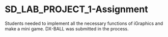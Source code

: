 # SD_LAB_PROJECT_1-Assignment
Students needed to implement all the necessary functions of iGraphics and make a mini game. 
DX-BALL was submitted in the process.
